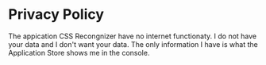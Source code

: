 # Privacy Policy

The appication CSS Recongnizer have no internet functionaty. I do not have your data and I don't want your data. 
The only information I have is what the Application Store shows me in the console. 
